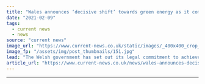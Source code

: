 ```yaml
---
title: "Wales announces ‘decisive shift’ towards green energy as it commits to net zero by 2050"
date: "2021-02-09"
tags: 
  - current news
  - news
source: "current news"
image_url: "https://www.current-news.co.uk/static/images/_400x400_crop_center-center/Pencader-wind-farm-Wales-credit-Takver-WikiCommons.jpg"
image_fp: "/assets/img/post_thumbnails/151.jpg"
lead: "The Welsh government has set out its legal commitment to achieve net zero by the middle of the century, as well as stating it will push to “get there sooner”."
article_url: "https://www.current-news.co.uk/news/wales-announces-decisive-shift-towards-green-energy-as-it-commits-to-net-zero-by-2050?utm_source=rss-feeds&utm_medium=rss&utm_campaign=rss"
---
```


---
